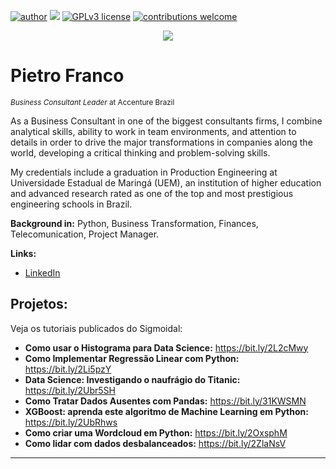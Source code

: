 [![author](https://img.shields.io/badge/author-pietrofranco-red.svg)](https://www.linkedin.com/in/pietro-franco-3aa4ba142/) [![](https://img.shields.io/badge/python-3.7+-blue.svg)](https://www.python.org/downloads/release/python-365/) [![GPLv3 license](https://img.shields.io/badge/License-GPLv3-blue.svg)](http://perso.crans.org/besson/LICENSE.html) [![contributions welcome](https://img.shields.io/badge/contributions-welcome-brightgreen.svg?style=flat)](https://github.com/carlosfab/data_science/issues)

<p align="center">
  <img src="banner.png" >
</p>

# Pietro Franco
<sub>*Business Consultant Leader* at Accenture Brazil</sub>

As a Business Consultant in one of the biggest consultants firms, I combine analytical skills, ability to work in team environments, and attention to details in order to drive the major transformations in companies along the world, developing a critical thinking and problem-solving skills.

My credentials include a graduation in Production Engineering at Universidade Estadual de Maringá (UEM), an institution of higher education and advanced research rated as one of the top and most prestigious engineering schools in Brazil.

**Background in:** Python, Business Transformation, Finances, Telecomunication, Project Manager.

**Links:**
* [LinkedIn](https://www.linkedin.com/in/pietro-franco-3aa4ba142/)


## Projetos:
Veja os tutoriais publicados do Sigmoidal:

* **Como usar o Histograma para Data Science:** https://bit.ly/2L2cMwy
* **Como Implementar Regressão Linear com Python:** https://bit.ly/2Li5pzY
* **Data Science: Investigando o naufrágio do Titanic:** https://bit.ly/2Ubr5SH
* **Como Tratar Dados Ausentes com Pandas:** https://bit.ly/31KWSMN
* **XGBoost: aprenda este algoritmo de Machine Learning em Python:** https://bit.ly/2UbRhws
* **Como criar uma Wordcloud em Python:** https://bit.ly/2OxsphM
* **Como lidar com dados desbalanceados:** https://bit.ly/2ZlaNsV

---
